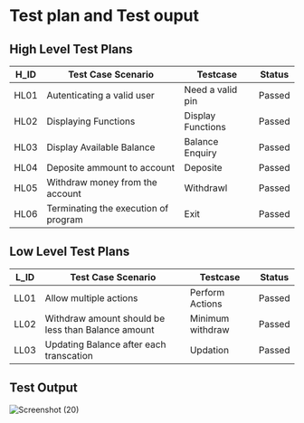 # Test plan and Test ouput 
## High Level Test Plans
|H_ID | Test Case Scenario | Testcase | Status |
|-----|--------------------|----------|---------|
|HL01| Autenticating a valid user | Need a valid pin | Passed |
|HL02| Displaying Functions | Display Functions | Passed |
|HL03| Display Available Balance | Balance Enquiry | Passed |
|HL04| Deposite ammount to account | Deposite | Passed |
|HL05| Withdraw money from the account  | Withdrawl | Passed |
|HL06| Terminating the execution of program | Exit | Passed | 

## Low Level Test Plans
|L_ID | Test Case Scenario | Testcase | Status |
|-----|--------------------|----------|---------|
|LL01| Allow multiple actions | Perform Actions | Passed |
|LL02| Withdraw amount should be less than Balance amount| Minimum withdraw | Passed |
|LL03| Updating Balance after each transcation | Updation  | Passed |
 ## Test Output
![Screenshot (20)](https://user-images.githubusercontent.com/81628668/114973862-e8a3c380-9e9e-11eb-972a-f52030ee218f.png)




